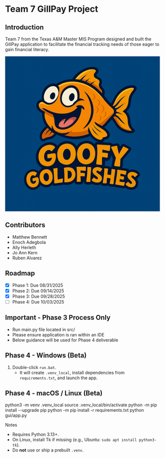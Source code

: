 # Team 7 GillPay Project

## Introduction

Team 7 from the Texas A&M Master MIS Program designed and built the GillPay application to facilitate the financial
tracking needs of those eager to gain financial literacy.

![Alt text](images/Goofy_Goldfishes.png)

## Contributors

- Matthew Bennett
- Enoch Adegbola
- Ally Herleth
- Jo Ann Kern
- Ruben Alvarez

## Roadmap

- [x] Phase 1: Due 08/31/2025
- [x] Phase 2: Due 09/14/2025
- [X] Phase 3: Due 09/28/2025
- [ ] Phase 4: Due 10/03/2025

## Important - Phase 3 Process Only

- Run main.py file located in src/
- Please ensure application is ran within an IDE
- Below guidance will be used for Phase 4 deliverable

## Phase 4 - Windows (Beta)

1) Double-click `run.bat`.
    - It will create `.venv_local`, install dependencies from `requirements.txt`, and launch the app.

## Phase 4 - macOS / Linux (Beta)

python3 -m venv .venv_local
source .venv_local/bin/activate
python -m pip install --upgrade pip
python -m pip install -r requirements.txt
python gui/app.py

Notes

- Requires Python 3.13+.
- On Linux, install Tk if missing (e.g., Ubuntu: `sudo apt install python3-tk`).
- Do **not** use or ship a prebuilt `.venv`.
